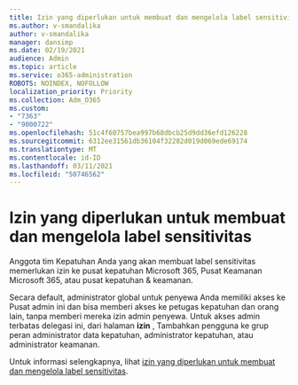 ```yaml
---
title: Izin yang diperlukan untuk membuat dan mengelola label sensitivitas
ms.author: v-smandalika
author: v-smandalika
manager: dansimp
ms.date: 02/19/2021
audience: Admin
ms.topic: article
ms.service: o365-administration
ROBOTS: NOINDEX, NOFOLLOW
localization_priority: Priority
ms.collection: Adm_O365
ms.custom:
- "7363"
- "9000722"
ms.openlocfilehash: 51c4f60757bea997b68dbcb25d9dd36efd126228
ms.sourcegitcommit: 6312ee31561db36104f32282d019d069ede69174
ms.translationtype: MT
ms.contentlocale: id-ID
ms.lasthandoff: 03/11/2021
ms.locfileid: "50746562"
---
```

# <a name="permissions-required-to-create-and-manage-sensitivity-labels"></a>Izin yang diperlukan untuk membuat dan mengelola label sensitivitas

Anggota tim Kepatuhan Anda yang akan membuat label sensitivitas memerlukan izin ke pusat kepatuhan Microsoft 365, Pusat Keamanan Microsoft 365, atau pusat kepatuhan & keamanan.

Secara default, administrator global untuk penyewa Anda memiliki akses ke Pusat admin ini dan bisa memberi akses ke petugas kepatuhan dan orang lain, tanpa memberi mereka izin admin penyewa. Untuk akses admin terbatas delegasi ini, dari halaman **izin** , Tambahkan pengguna ke grup peran administrator data kepatuhan, administrator kepatuhan, atau administrator keamanan.

Untuk informasi selengkapnya, lihat [izin yang diperlukan untuk membuat dan mengelola label sensitivitas](https://docs.microsoft.com/microsoft-365/compliance/get-started-with-sensitivity-labels).